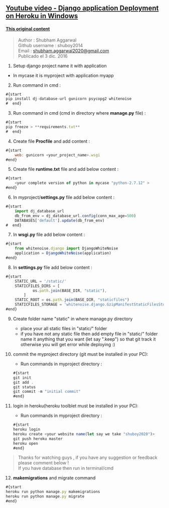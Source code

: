 ## [Youtube video - Django application Deployment on Heroku in Windows](https://www.youtube.com/watch?v=2kvTsCskJA0)

#### [This original content](https://www.dropbox.com/s/68sc3ihna7qdaiu/test.py?dl=0)

> Author : Shubham Aggarwal <br/>
> Github username : shuboy2014 <br/>
> Email : shubham.aggarwal2020@gmail.com <br/>
> Publicado el 3 dic. 2016
 
1. Setup django project name it **<your-project-name>** with application **<application-name>** 
- In mycase it is myproject with  application myapp 
 
2. Run command in cmd :
```js
#{start   
pip install dj-database-url gunicorn psycopg2 whitenoise
#  end}
```

3. Run command in cmd (cmd in directory where **manage.py** file) :
```js
#{start   
pip freeze > **requirements.txt**
#  end}
```

4. Create file **Procfile** and add content :
```js
#{start
    web: gunicorn <your_project_name>.wsgi
#end}     
```
 
5. Create file **runtime.txt** file and add below content : 
```js
#{start
    <your complete version of python in mycase "python-2.7.12" >
#end}
```

6. In myproject/**settings.py** file add below content :
```js
#{start
    import dj_database_url
    db_from_env = dj_database_url.config(conn_max_age=500)
    DATABASES['default'].update(db_from_env)
#  end}
```    

7. In **wsgi.py** file add below content :
```js
#{start
    from whitenoise.django import DjangoWhiteNoise
    application = DjangoWhiteNoise(application)
#end} 
```
        
8. In **settings.py** file add below content :
```js
#{start
    STATIC_URL = '/static/'
    STATICFILES_DIRS = [
            os.path.join(BASE_DIR, "static"),
        ]
    STATIC_ROOT = os.path.join(BASE_DIR, "staticfiles")
    STATICFILES_STORAGE = 'whitenoise.django.GzipManifestStaticFilesStorage'
#end}
```
 
9. Create folder name "static" in where manage.py directory 
    - place your all static files in "static/" folder
    - if you have not any static file then add empty file in "static/" folder name it anything that you want (let say ".keep") so that git track it otherwise you will get error while deploying :)

10. commit the myproject directory (git must be installed in your PC):
    - Run commands in myproject directory :
    ```js
    #{start
    git init
    git add .
    git status
    git commit -m "initial commit"
    #end}
    ```
 
11. login in heroku(heroku toolblet must be installed in your PC):
    - Run commands in myproject directory :
    ```js
    #{start
    heroku login
    heroku create <your website name(let say we take "shuboy2020")>
    git push heroku master
    heroku open
    #end}
    ```

>Thanks for watching guys , if you have any suggestion or feedback please comment below !<br/>
>If you have database then run in terminal/cmd

12. **makemigrations** and migrate command
```js
#{start
heroku run python manage.py makemigrations
heroku run python manage.py migrate
#end}
```